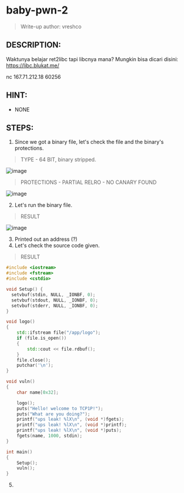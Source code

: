 # baby-pwn-2
> Write-up author: vreshco
## DESCRIPTION:
Waktunya belajar ret2libc tapi libcnya mana? Mungkin bisa dicari disini: https://libc.blukat.me/

nc 167.71.212.18 60256

## HINT:
- NONE
## STEPS:
1. Since we got a binary file, let's check the file and the binary's protections.

> TYPE - 64 BIT, binary stripped.

![image](https://user-images.githubusercontent.com/70703371/216953618-f75f88e2-d9a7-40fa-b36d-1e345d565a10.png)

> PROTECTIONS - PARTIAL RELRO - NO CANARY FOUND

![image](https://user-images.githubusercontent.com/70703371/216953782-3842ee29-f790-4834-8ab4-241f813e8ec2.png)


2. Let's run the binary file.

> RESULT

![image](https://user-images.githubusercontent.com/70703371/216954016-11d26bdf-ebb0-4604-be45-437d931b7657.png)


3. Printed out an address (?)
4. Let's check the source code given.

> RESULT

```cpp
#include <iostream>
#include <fstream>
#include <cstdio>

void Setup() {
  setvbuf(stdin, NULL, _IONBF, 0);
  setvbuf(stdout, NULL, _IONBF, 0);
  setvbuf(stderr, NULL, _IONBF, 0);
}

void logo()
{
    std::ifstream file("/app/logo");
    if (file.is_open())
    {
        std::cout << file.rdbuf();
    }
    file.close();
    putchar('\n');
}

void vuln()
{
    char name[0x32];

    logo();
    puts("Hello! welcome to TCP1P!");
    puts("What are you doing?");
    printf("ups leak! %lX\n", (void *)fgets);
    printf("ups leak! %lX\n", (void *)printf);
    printf("ups leak! %lX\n", (void *)puts);
    fgets(name, 1000, stdin);
}

int main()
{
    Setup();
    vuln();
}
```

5. 

